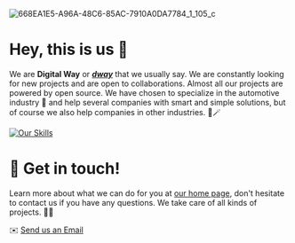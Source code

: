 <link
  rel="stylesheet"
  href="https://cdn.jsdelivr.net/gh/dheereshagrwal/colored-icons@1.6.1/ci.min.css"
/>

![668EA1E5-A96A-48C6-85AC-7910A0DA7784_1_105_c](https://github.com/dwaysweden/.github/assets/37549508/a24df877-0bef-4a31-bd7b-58c6d36263b0)
# Hey, this is us 👋
We are **Digital Way** or [***dway***](https://dway.se) that we usually say. We are constantly looking for new projects and are open to collaborations.
Almost all our projects are powered by open source. We have chosen to specialize in the automotive industry 🚗 and help several companies with smart and simple solutions, but of course we also help companies in other industries. 🤖🪄

[![Our Skills](https://skillicons.dev/icons?i=vue,nuxtjs,docker,azure,html,js,css,sass,tailwind,nginx,nodejs,ps,firebase,vite,wordpress)](https://skillicons.dev)

# 💬 Get in touch! 
Learn more about what we can do for you at [our home page](https://dway.se), don't hesitate to contact us if you have any questions. We take care of all kinds of projects. 🥷🏼

✉️ [Send us an Email](mailto:hej@dway.se) 


<!--
**Here are some ideas to get you started:**

🙋‍♀️ A short introduction - what is your organization all about?
🌈 Contribution guidelines - how can the community get involved?
👩‍💻 Useful resources - where can the community find your docs? Is there anything else the community should know?
🍿 Fun facts - what does your team eat for breakfast?
🧙 Remember, you can do mighty things with the power of [Markdown](https://docs.github.com/github/writing-on-github/getting-started-with-writing-and-formatting-on-github/basic-writing-and-formatting-syntax)
-->
